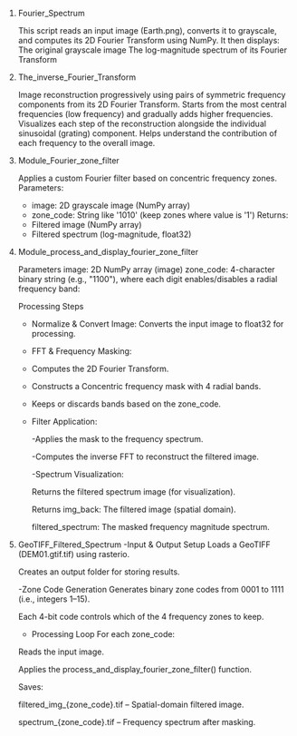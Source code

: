 1. Fourier_Spectrum

   This script reads an input image (Earth.png), converts it to grayscale, and computes its 2D Fourier Transform using NumPy. It then displays:
   The original grayscale image 
   The log-magnitude spectrum of its Fourier Transform
3. The_inverse_Fourier_Transform

   Image reconstruction progressively using pairs of symmetric frequency components from its 2D Fourier Transform.
   Starts from the most central frequencies (low frequency) and gradually adds higher frequencies.
   Visualizes each step of the reconstruction alongside the individual sinusoidal (grating) component.
   Helps understand the contribution of each frequency to the overall image.
5. Module_Fourier_zone_filter

   Applies a custom Fourier filter based on concentric frequency zones.
    Parameters:
    - image: 2D grayscale image (NumPy array)
    - zone_code: String like '1010' (keep zones where value is '1')
    Returns:
    - Filtered image (NumPy array)
    - Filtered spectrum (log-magnitude, float32)
7. Module_process_and_display_fourier_zone_filter

   Parameters
         image: 2D NumPy array (image) 
         zone_code: 4-character binary string (e.g., "1100"), where each digit enables/disables a radial frequency band:

      Processing Steps
      - Normalize & Convert Image: Converts the input image to float32 for processing.

      - FFT & Frequency Masking:

      - Computes the 2D Fourier Transform.

      - Constructs a Concentric frequency mask with 4 radial bands.

      - Keeps or discards bands based on the zone_code.

   - Filter Application:

      -Applies the mask to the frequency spectrum.

      -Computes the inverse FFT to reconstruct the filtered image.

      -Spectrum Visualization:

        Returns the filtered spectrum image (for visualization).

        Returns
        img_back: The filtered image (spatial domain).

        filtered_spectrum: The masked frequency magnitude spectrum.
   
9. GeoTIFF_Filtered_Spectrum
    -Input & Output Setup
      Loads a GeoTIFF (DEM01.gtif.tif) using rasterio.

      Creates an output folder for storing results.

    -Zone Code Generation
   Generates binary zone codes from 0001 to 1111 (i.e., integers 1–15).

   Each 4-bit code controls which of the 4 frequency zones to keep.

   - Processing Loop
   For each zone_code:

   Reads the input image.

   Applies the process_and_display_fourier_zone_filter() function.

   Saves:

   filtered_img_{zone_code}.tif – Spatial-domain filtered image.

   spectrum_{zone_code}.tif – Frequency spectrum after masking.
    
